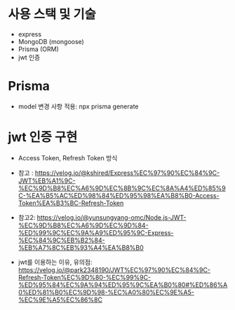 # 사용 스택 및 기술

- express
- MongoDB (mongoose)
- Prisma (ORM)
- jwt 인증

# Prisma

- model 변경 사항 적용: npx prisma generate

# jwt 인증 구현

- Access Token, Refresh Token 방식
- 참고 : https://velog.io/@kshired/Express%EC%97%90%EC%84%9C-JWT%EB%A1%9C-%EC%9D%B8%EC%A6%9D%EC%8B%9C%EC%8A%A4%ED%85%9C-%EA%B5%AC%ED%98%84%ED%95%98%EA%B8%B0-Access-Token%EA%B3%BC-Refresh-Token

- 참고2: https://velog.io/@yunsungyang-omc/Node.js-JWT-%EC%9D%B8%EC%A6%9D%EC%9D%84-%ED%99%9C%EC%9A%A9%ED%95%9C-Express-%EC%84%9C%EB%B2%84-%EB%A7%8C%EB%93%A4%EA%B8%B0

- jwt를 이용하는 이유, 유의점: https://velog.io/@park2348190/JWT%EC%97%90%EC%84%9C-Refresh-Token%EC%9D%80-%EC%99%9C-%ED%95%84%EC%9A%94%ED%95%9C%EA%B0%80#%ED%86%A0%ED%81%B0%EC%9D%98-%EC%A0%80%EC%9E%A5-%EC%9E%A5%EC%86%8C
